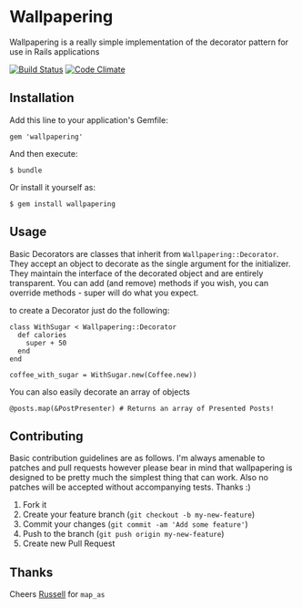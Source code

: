# Wallpapering

Wallpapering is a really simple implementation of the decorator pattern for use in Rails applications

[![Build Status](https://travis-ci.org/eightbitraptor/wallpapering.png)](https://travis-ci.org/eightbitraptor/wallpapering)
[![Code Climate](https://codeclimate.com/github/eightbitraptor/wallpapering.png)](https://codeclimate.com/github/eightbitraptor/wallpapering)


## Installation

Add this line to your application's Gemfile:

    gem 'wallpapering'

And then execute:

    $ bundle

Or install it yourself as:

    $ gem install wallpapering

## Usage

Basic Decorators are classes that inherit from `Wallpapering::Decorator`. They accept an object to decorate as the single argument for the initializer. They maintain the interface of the decorated object and are entirely transparent. You can add (and remove) methods if you wish, you can override methods - super will do what you expect.

to create a Decorator just do the following:

    class WithSugar < Wallpapering::Decorator
      def calories
        super + 50
      end
    end

    coffee_with_sugar = WithSugar.new(Coffee.new))

You can also easily decorate an array of objects

    @posts.map(&PostPresenter) # Returns an array of Presented Posts!

## Contributing

Basic contribution guidelines are as follows. I'm always amenable to patches and pull requests however please bear in mind that wallpapering is designed to be pretty much the simplest thing that can work. Also no patches will be accepted without accompanying tests. Thanks :)

1. Fork it
2. Create your feature branch (`git checkout -b my-new-feature`)
3. Commit your changes (`git commit -am 'Add some feature'`)
4. Push to the branch (`git push origin my-new-feature`)
5. Create new Pull Request

## Thanks

Cheers [Russell](http://rsslldnphy.com/) for `map_as`
